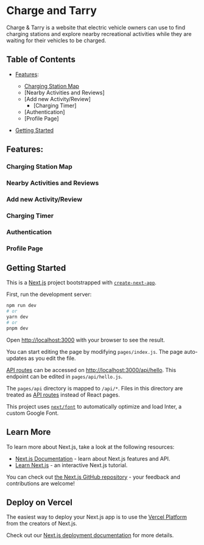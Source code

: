 # Charge and Tarry

Charge & Tarry is a website that electric vehicle owners can use to find charging stations and explore nearby recreational activities while they are waiting for their vehicles to be charged.

## Table of Contents
* [Features](https://github.com/rpp2207-bug-busters-official/boc/edit/main/README.md#features):
   * [Charging Station Map](https://github.com/rpp2207-bug-busters-official/boc/edit/main/README.md#charging-station-map)
   * [Nearby Activities and Reviews]
   * [Add new Activity/Review] 
	 * [Charging Timer]
   * [Authentication]
   * [Profile Page] 
	 
* [Getting Started](https://github.com/rpp2207-bug-busters-official/boc/edit/main/README.md#getting-started)

## Features:

### Charging Station Map
### Nearby Activities and Reviews
### Add new Activity/Review 
### Charging Timer
### Authentication
### Profile Page 
 


## Getting Started

This is a [Next.js](https://nextjs.org/) project bootstrapped with [`create-next-app`](https://github.com/vercel/next.js/tree/canary/packages/create-next-app).


First, run the development server:

```bash
npm run dev
# or
yarn dev
# or
pnpm dev
```

Open [http://localhost:3000](http://localhost:3000) with your browser to see the result.

You can start editing the page by modifying `pages/index.js`. The page auto-updates as you edit the file.

[API routes](https://nextjs.org/docs/api-routes/introduction) can be accessed on [http://localhost:3000/api/hello](http://localhost:3000/api/hello). This endpoint can be edited in `pages/api/hello.js`.

The `pages/api` directory is mapped to `/api/*`. Files in this directory are treated as [API routes](https://nextjs.org/docs/api-routes/introduction) instead of React pages.

This project uses [`next/font`](https://nextjs.org/docs/basic-features/font-optimization) to automatically optimize and load Inter, a custom Google Font.

## Learn More

To learn more about Next.js, take a look at the following resources:

- [Next.js Documentation](https://nextjs.org/docs) - learn about Next.js features and API.
- [Learn Next.js](https://nextjs.org/learn) - an interactive Next.js tutorial.

You can check out [the Next.js GitHub repository](https://github.com/vercel/next.js/) - your feedback and contributions are welcome!

## Deploy on Vercel

The easiest way to deploy your Next.js app is to use the [Vercel Platform](https://vercel.com/new?utm_medium=default-template&filter=next.js&utm_source=create-next-app&utm_campaign=create-next-app-readme) from the creators of Next.js.

Check out our [Next.js deployment documentation](https://nextjs.org/docs/deployment) for more details.

